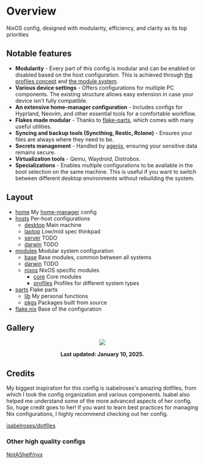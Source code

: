 # Overview

NixOS config, designed with modularity, efficiency, and clarity as its top priorities

## Notable features

- **Modularity** - Every part of this config is modular and can be enabled or disabled based on the host configuration. This is achieved through [the profiles concept](modules/nixos/profiles/) and [the module system](modules/base/options/).
- **Various device settings** - Offers configurations for multiple PC components. The existing structure allows easy extension in case your device isn't fully compatible.
- **An extensive home-manager configuration** - Includes configs for Hyprland, Neovim, and other essential tools for a comfortable workflow.
- **Flakes made modular** - Thanks to [flake-parts](https://flake.parts/), which comes with many useful utilities.
- **Syncing and backup tools (Syncthing, Restic, Rclone)** - Ensures your files are always where they need to be.
- **Secrets management** - Handled by [agenix](https://github.com/ryantm/agenix), ensuring your sensitive data remains secure.
- **Virtualization tools** - Qemu, Waydroid, Distrobox.
- **Specializations** - Enables multiple configurations to be available in the boot selection on the same machine. This is useful if you want to switch between different desktop environments without rebuilding the system.

## Layout

- [home](home) My [home-manager](https://github.com/nix-community/home-manager) config
- [hosts](hosts) Per-host configurations
  - [desktop](hosts/desktop/) Main machine
  - [laptop](hosts/laptop/) Low/mid spec thinkpad
  - [server](hosts/server/) TODO
  - [darwin](hosts/darwin/) TODO
- [modules](modules) Modular system configuration
  - [base](modules/base/) Base modules, common between all systems
  - [darwin](modules/nixos/) TODO
  - [nixos](modules/nixos/) NixOS specific modules
    - [core](modules/nixos/core/) Core modules
    - [profiles](modules/nixos/profiles/) Profiles for different system types
- [parts](parts) Flake parts
  - [lib](parts/lib/) My personal functions
  - [pkgs](parts/pkgs/) Packages built from source
- [flake.nix](flake.nix) Base of the configuration

## Gallery

<p align="center">
  <img src="./.github/assets/screenshots/desktop1.png" style="margin-bottom: 15px;"/> <br>
   <b>Last updated: January 10, 2025.</b>
</p>

## Credits

My biggest inspiration for this config is isabelroses's amazing dotfiles, from which I took the config organization and various components. Isabel also helped me understand some of the more advanced aspects of her config.
So, huge credit goes to her! If you want to learn best practices for managing Nix configurations, I highly recommend checking out her config.

[isabelroses/dotfiles](https://github.com/isabelroses/dotfiles)

### Other high quality configs

[NotAShelf/nyx](https://github.com/NotAShelf/nyx)

